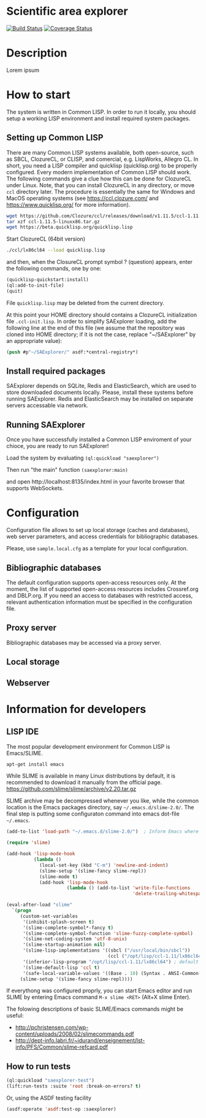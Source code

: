 # **Scientific area explorer**
[![Build Status](https://travis-ci.org/sergadin/SAExplorer.svg?branch=master)](https://travis-ci.org/sergadin/SAExplorer)
[![Coverage Status](https://coveralls.io/repos/github/sergadin/SAExplorer/badge.svg?branch=master)](https://coveralls.io/github/sergadin/SAExplorer?branch=master)

Description
===========
Lorem ipsum

How to start
============

The system is written in Common LISP. In order to run it locally, you
should setup a working LISP environment and install required system
packages.

Setting up Common LISP
----------------------

There are many Common LISP systems available, both open-source, such
as SBCL, ClozureCL, or CLISP, and comercial, e.g. LispWorks, Allegro
CL. In short, you need a LISP compiler and quicklisp (quicklisp.org)
to be properly configured. Every modern implementation of Common LISP
should work. The following commands give a clue how this can be done
for ClozureCL under Linux. Note, that you can install ClozureCL in any
directory, or move `ccl` directory later. The procedure is essentially
the same for Windows and MacOS operating systems (see
https://ccl.clozure.com/ and https://www.quicklisp.org/ for more
information).

```bash
wget https://github.com/Clozure/ccl/releases/download/v1.11.5/ccl-1.11.5-linuxx86.tar.gz
tar xzf ccl-1.11.5-linuxx86.tar.gz
wget https://beta.quicklisp.org/quicklisp.lisp
```

Start ClozureCL (64bit version)
```bash
./ccl/lx86cl64 --load quicklisp.lisp
```

and then, when the ClosureCL prompt symbol ? (question) appears, enter
the following commands, one by one:

```lisp
(quicklisp-quickstart:install)
(ql:add-to-init-file)
(quit)
```

File `quicklisp.lisp` may be deleted from the current directory.

At this point your HOME directory should contains a ClozureCL
initialization file `.ccl-init.lisp`. In order to simplify SAExplorer
loading, add the following line at the end of this file (we assume
that the repository was cloned into HOME directory; if it is not the
case, replace "~/SAExplorer" by an appropriate value):

```lisp
(push #p"~/SAExplorer/" asdf:*central-registry*)
```

Install required packages
-------------------------

SAExplorer depends on SQLite, Redis and ElasticSearch, which are used
to store downloaded documents locally. Please, install these systems
before running SAExplorer. Redis and ElasticSearch may be installed on
separate servers accessable via network.

Running SAExplorer
------------------

Once you have successfully installed a Common LISP enviroment of your
chioce, you are ready to run SAExplorer!

Load the system by evaluating `(ql:quickload "saexplorer")`

Then run "the main" function
  `(saexplorer:main)`

and open
http://localhost:8135/index.html in your favorite browser that supports WebSockets.


Configuration
=============

Configuration file allows to set up local storage (caches and
databases), web server parameters, and access credentials for
bibliographic databases.

Please, use `sample.local.cfg` as a template for your local configuration.

Bibliographic databases
-----------------------

The default configuration supports open-access resources only. At the
moment, the list of supported open-access resources includes
Crossref.org and DBLP.org. If you need an access to databases with
restricted access, relevant authentication information must be
specified in the configuration file.

Proxy server
------------

Bibliographic databases may be accessed via a proxy server.

Local storage
-------------

Webserver
---------


Information for developers
==========================

LISP IDE
--------

The most popular development environment for Common LISP is Emacs/SLIME.
```bash
apt-get install emacs
```

While SLIME is available in many Linux distributions by default, it is
recommended to download it manually from the official page. https://github.com/slime/slime/archive/v2.20.tar.gz

SLIME archive may be decompressed whenever you like, while the common
location is the Emacs packages directory, say
`~/.emacs.d/slime-2.0/`. The final step is putting some configuraton
command into emacs dot-file `~/.emacs`.

```lisp
(add-to-list 'load-path "~/.emacs.d/slime-2.0/")  ; Inform Emacs where SLIME may be found

(require 'slime)

(add-hook 'lisp-mode-hook
          (lambda ()
            (local-set-key (kbd "C-m") 'newline-and-indent)
            (slime-setup '(slime-fancy slime-repl))
            (slime-mode t)
            (add-hook 'lisp-mode-hook
                      (lambda () (add-to-list 'write-file-functions
                                              'delete-trailing-whitespace)))))

(eval-after-load "slime"
  `(progn
     (custom-set-variables
      '(inhibit-splash-screen t)
      '(slime-complete-symbol*-fancy t)
      '(slime-complete-symbol-function 'slime-fuzzy-complete-symbol)
      '(slime-net-coding-system 'utf-8-unix)
      '(slime-startup-animation nil)
      '(slime-lisp-implementations '((sbcl ("/usr/local/bin/sbcl"))
                                     (ccl ("/opt/lisp/ccl-1.11/lx86cl64"))))
      '(inferior-lisp-program "/opt/lisp/ccl-1.11/lx86cl64") ; default Lisp system
      '(slime-default-lisp 'ccl t)
      '(safe-local-variable-values '((Base . 10) (Syntax . ANSI-Common-Lisp) (Encoding . utf-8))))
     (slime-setup '(slime-fancy slime-repl))))
```

If everythong was configured proprly, you can start Emacs editor and
run SLIME by entering Emacs command `M-x slime <RET>` (Alt+X slime
Enter).

The folowing descriptions of basic SLIME/Emacs commands might be useful:

* http://pchristensen.com/wp-content/uploads/2008/02/slimecommands.pdf
* http://dept-info.labri.fr/~idurand/enseignement/lst-info/PFS/Common/slime-refcard.pdf


How to run tests
----------------

```lisp
(ql:quickload "saexplorer-test")
(lift:run-tests :suite 'root :break-on-errors? t)
```

Or, using the ASDF testing facility

```lisp
(asdf:operate 'asdf:test-op :saexplorer)
```
